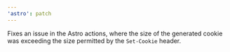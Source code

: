 ```yaml
---
'astro': patch
---
```


Fixes an issue in the Astro actions, where the size of the generated cookie was exceeding the size permitted by the `Set-Cookie` header.  
